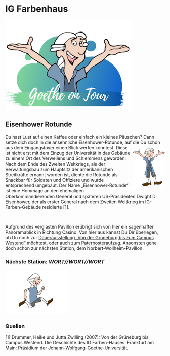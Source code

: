 # IG Farbenhaus

<p class="aligncenter">
    <img src="Logo.png" alt="centered image" width="400" />
</p>

## Eisenhower Rotunde

Du hast Lust auf einen Kaffee oder einfach ein kleines Päuschen? Dann setze dich doch in die ansehnliche Eisenhower-Rotunde, auf die Du schon aus dem Eingangsfoyer einen Blick werfen konntest. <img align="right" src="Pose3_1.svg" width="100"> 
Diese ist nicht erst mit dem Einzug der Universität in das Gebäude zu einem Ort des Verweilens und Schlemmens geworden: Nach dem Ende des Zweiten Weltkriegs, als der Verwaltungsbau zum Hauptsitz der amerikanischen Streitkräfte ernannt worden ist, diente die Rotunde als Snackbar für Soldaten und Offiziere und wurde entsprechend umgebaut. Der Name „Eisenhower-Rotunde“ ist eine Hommage an den ehemaligen Oberkommandierenden General und späteren US-Präsidenten Dwight D. Eisenhower, der als erster General nach dem Zweiten Weltkrieg im IG-Farben-Gebäude residierte [1].

<br>

Aufgrund des verglasten Pavillon erübrigt sich von hier ein sagenhafter Panoramablick in Richtung Casino. Von hier aus kannst Du Dir überlegen, ob Du noch zur [Dauerausstellung „Von der Grüneburg bis zum Campus Westend“](IG_Farbenhaus_Nationalsozialistische_Vergangenheit.md) möchtest, oder auch zum [Paternosteraufzug](IG_Farbenhaus_Paternoster.md). Ansonsten gehe doch schon zur nächsten Station, dem Norbert-Wollheim-Pavillon.

### Nächste Station: _WORT//WORT//WORT_   
<img src="Pose2.svg" width="200">

### Quellen
[1] Drummer, Heike und Jutta Zwilling (2007): Von der Grüneburg bis Campus Westend. Die Geschichte des IG Farben-Hauses. Frankfurt am Main: Präsidium der Johann-Wolfgang-Goethe-Universität.
